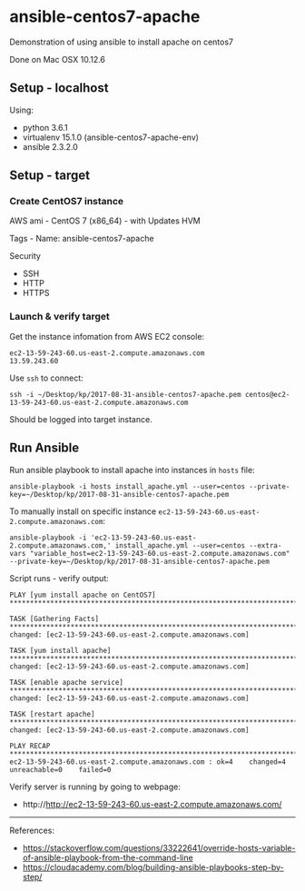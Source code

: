 # ansible-centos7-apache

Demonstration of using ansible to install apache on centos7

Done on Mac OSX 10.12.6

## Setup - localhost

Using:
 * python 3.6.1
 * virtualenv 15.1.0 (ansible-centos7-apache-env)
 * ansible 2.3.2.0

## Setup - target

### Create CentOS7 instance

AWS ami - CentOS 7 (x86\_64) - with Updates HVM

Tags - Name: ansible-centos7-apache

Security
 * SSH
 * HTTP
 * HTTPS

### Launch & verify target

Get the instance infomation from AWS EC2 console:

```
ec2-13-59-243-60.us-east-2.compute.amazonaws.com
13.59.243.60
```

Use `ssh` to connect:

```
ssh -i ~/Desktop/kp/2017-08-31-ansible-centos7-apache.pem centos@ec2-13-59-243-60.us-east-2.compute.amazonaws.com
```

Should be logged into target instance.

## Run Ansible

Run ansible playbook to install apache into instances in `hosts` file:

```
ansible-playbook -i hosts install_apache.yml --user=centos --private-key=~/Desktop/kp/2017-08-31-ansible-centos7-apache.pem 
```

To manually install on specific instance `ec2-13-59-243-60.us-east-2.compute.amazonaws.com`:

```
ansible-playbook -i 'ec2-13-59-243-60.us-east-2.compute.amazonaws.com,' install_apache.yml --user=centos --extra-vars "variable_host=ec2-13-59-243-60.us-east-2.compute.amazonaws.com" --private-key=~/Desktop/kp/2017-08-31-ansible-centos7-apache.pem 
```

Script runs - verify output:

```
PLAY [yum install apache on CentOS7] *********************************************************************************************

TASK [Gathering Facts] ***********************************************************************************************************
changed: [ec2-13-59-243-60.us-east-2.compute.amazonaws.com]

TASK [yum install apache] ********************************************************************************************************
changed: [ec2-13-59-243-60.us-east-2.compute.amazonaws.com]

TASK [enable apache service] *****************************************************************************************************
changed: [ec2-13-59-243-60.us-east-2.compute.amazonaws.com]

TASK [restart apache] ************************************************************************************************************
changed: [ec2-13-59-243-60.us-east-2.compute.amazonaws.com]

PLAY RECAP ***********************************************************************************************************************
ec2-13-59-243-60.us-east-2.compute.amazonaws.com : ok=4    changed=4    unreachable=0    failed=0   
```

Verify server is running by going to webpage:

* http://http://ec2-13-59-243-60.us-east-2.compute.amazonaws.com/

----

References:
 * https://stackoverflow.com/questions/33222641/override-hosts-variable-of-ansible-playbook-from-the-command-line
 * https://cloudacademy.com/blog/building-ansible-playbooks-step-by-step/

